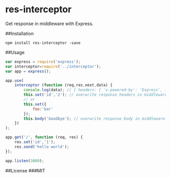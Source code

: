 res-interceptor
==================

Get response in middleware with Express.

##Installation

```
npm install res-interceptor -save
```

##Usage

```js
var express = require('express');
var interceptor=require('../interceptor');
var app = express();

app.use(
    interceptor (function (req,res,next,data) {
        console.log(data); // { headers: { 'x-powered-by': 'Express', id: '1' }, status: 200, body: 'hello world' }
        this.set('id','2'); // overwrite response headers in middleware.
        // or
        this.set({
            foo:'bar'
        });
        this.body('Goodbye'); // overwrite response body in middleware.
    })
);

app.get('/', function (req, res) {
    res.set('id','1');
    res.send('hello world');
});

app.listen(3000);
```

##License
###MIT

